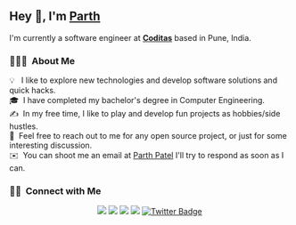 

<h2>Hey 👋, I'm <a href="https://parth-patel.in/">Parth</a></h2>
<p>I'm currently a software engineer at <strong><a href="https://www.coditas.com/">Coditas</a></strong> based in Pune, India.</p>

### 👨🏻‍💻 &nbsp;About Me</h2>

💡  &nbsp; I like to explore new technologies and develop software solutions and quick hacks.\
🎓 &nbsp;I have completed my bachelor's degree in Computer Engineering. \
✍️ &nbsp;In my free time, I like to play and develop fun projects as hobbies/side hustles.\
💬 &nbsp;Feel free to reach out to me for any open source project, or just for some interesting discussion.\
✉️ &nbsp;You can shoot me an email at [Parth Patel](mailto:pspatel1068@gmail.com) I'll try to respond as soon as I can.

### 🤝🏻 &nbsp;Connect with Me

<p align="center">
<a href="https://www.parth-patel.in"><img src="https://img.shields.io/badge/Parth Patel-4285F4?style=flat&logo=GoogleChrome&logoColor=white"/></a>
<a href="https://linkedin.com/in/pspatel1068"><img src="https://img.shields.io/badge/-Parth Patel-0077B5?style=flat&logo=Linkedin&logoColor=white"/></a>
<a href="mailto:pspatel1068@gmail.com"><img src="https://img.shields.io/badge/-pspatel1068-D14836?style=flat&logo=Gmail&logoColor=white"/></a>
<a href="https://instagram.com/pspatel_"><img src="https://img.shields.io/badge/-@pspatel__-E4405F?style=flat&logo=Instagram&logoColor=white"/></a>
<a href="https://twitter.com/P_S_Patel"><img src="https://img.shields.io/badge/-@P__S__Patel-1DA1F2?style=flat&amp;&amp;logo=Twitter&logoColor=white&amp;link=https://twitter.com/P_S_Patel" alt="Twitter Badge"></a> 
</p>
